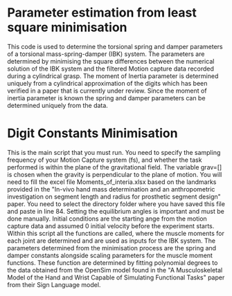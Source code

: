 # Parameter estimation from least square minimisation

This code is used to determine the torsional spring and damper parameters of a torsional mass-spring-damper (IBK) system. The parameters are determined by minimising the square differences between the numerical solution of the IBK system and the filtered Motion capture data recorded during a cylindrical grasp. The moment of Inertia parameter is determined uniquely from a cylindrical approximation of the digits which has been verified in a paper that is currently under review. Since the moment of inertia parameter is known the spring and damper parameters can be determined uniquely from the data.


# Digit Constants Minimisation

This is the main script that you must run. You need to specify the sampling frequency of your Motion Capture system (fs), and whether the task performed is within the plane of the gravitational field. The variable grav=[] is chosen when the gravity is perpendicular to the plane of motion. You will need to fill the excel file Moments_of_interia.xlsx based on the landmarks provided in the "In-vivo hand mass determination and an anthropometric investigation on segment length and radius for prosthetic segment design" paper. You need to select the directory folder where you have saved this file and paste in line 84. Setting the equilibrium angles is important and must be done manually. Initial conditions are the starting ange from the motion capture data and assumed 0 initial velocity before the experiment starts. Within this script all the functions are called, where the muscle moments for each joint are determined and are used as inputs for the IBK system. The parameters determined from the minimisation process are the spring and damper constants alongside scaling parameters for the muscle moment functions. These function are determined by fitting polynomial degrees to the data obtained from the OpenSim model found in the 
"A Musculoskeletal Model of the Hand and Wrist Capable of Simulating
Functional Tasks" paper from their Sign Language model.
